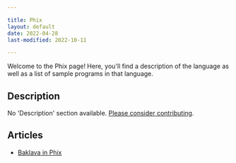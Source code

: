 ```yaml
---

title: Phix
layout: default
date: 2022-04-28
last-modified: 2022-10-11

---
```


Welcome to the Phix page! Here, you'll find a description of the language as well as a list of sample programs in that language.

## Description

No 'Description' section available. [Please consider contributing](https://github.com/TheRenegadeCoder/sample-programs-website).

## Articles

- [Baklava in Phix](https://sampleprograms.io/projects/baklava/phix)